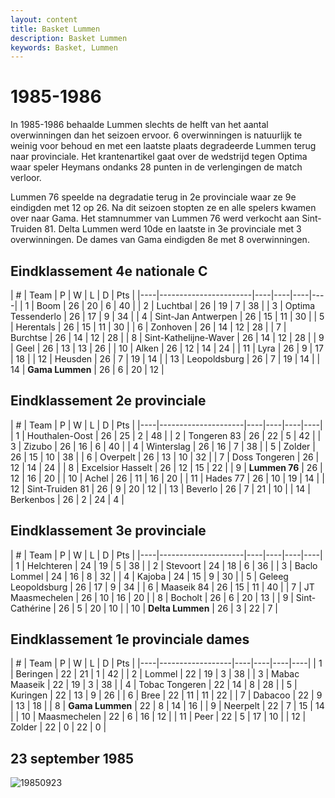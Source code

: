 ```yaml
---
layout: content
title: Basket Lummen
description: Basket Lummen
keywords: Basket, Lummen
---
```


# 1985-1986

In 1985-1986 behaalde Lummen slechts de helft van het aantal overwinningen dan het seizoen ervoor. 6 overwinningen is natuurlijk te weinig voor behoud en met een laatste plaats degradeerde Lummen terug naar provinciale. Het krantenartikel gaat over de wedstrijd tegen Optima waar speler Heymans ondanks 28 punten in de verlengingen de match verloor.

Lummen 76 speelde na degradatie terug in 2e provinciale waar ze 9e eindigden met 12 op 26. Na dit seizoen stopten ze en alle spelers kwamen over naar Gama. Het stamnummer van Lummen 76 werd verkocht aan Sint-Truiden 81. Delta Lummen werd 10de en laatste in 3e provinciale met 3 overwinningen. De dames van Gama eindigden 8e met 8 overwinningen.

## Eindklassement 4e nationale C

| #  | Team               | P  | W  | L  | D | Pts |
|----|-----------------------|----|----|----|----|
| 1  | Boom                  | 26 | 20 | 6  | 40 |
| 2  | Luchtbal              | 26 | 19 | 7  | 38 |
| 3  | Optima Tessenderlo    | 26 | 17 | 9  | 34 |
| 4  | Sint-Jan Antwerpen    | 26 | 15 | 11 | 30 |
| 5  | Herentals             | 26 | 15 | 11 | 30 |
| 6  | Zonhoven              | 26 | 14 | 12 | 28 |
| 7  | Burchtse              | 26 | 14 | 12 | 28 |
| 8  | Sint-Kathelijne-Waver | 26 | 14 | 12 | 28 |
| 9  | Geel                  | 26 | 13 | 13 | 26 |
| 10 | Alken                 | 26 | 12 | 14 | 24 |
| 11 | Lyra                  | 26 | 9  | 17 | 18 |
| 12 | Heusden               | 26 | 7  | 19 | 14 |
| 13 | Leopoldsburg          | 26 | 7  | 19 | 14 |
| 14 | **Gama Lummen**       | 26 | 6  | 20 | 12 |

## Eindklassement 2e provinciale

| #  | Team               | P  | W  | L  | D | Pts |
|----|---------------------|----|----|----|----|
| 1  | Houthalen-Oost      | 26 | 25 | 2  | 48 |
| 2  | Tongeren 83         | 26 | 22 | 5  | 42 |
| 3  | Zizubo              | 26 | 16 | 6  | 40 |
| 4  | Winterslag          | 26 | 16 | 7  | 38 |
| 5  | Zolder              | 26 | 15 | 10 | 38 |
| 6  | Overpelt            | 26 | 13 | 10 | 32 |
| 7  | 	Doss Tongeren      | 26 | 12 | 14 | 24 |
| 8  | Excelsior Hasselt   | 26 | 12 | 15 | 22 |
| 9  | **Lummen 76**       | 26 | 12 | 16 | 20 |
| 10 | Achel               | 26 | 11 | 16 | 20 |
| 11 | Hades 77            | 26 | 10 | 19 | 14 |
| 12 | Sint-Truiden 81     | 26 | 9  | 20 | 12 |
| 13 | Beverlo             | 26 | 7  | 21 | 10 |
| 14 | Berkenbos           | 26 | 2  | 24 | 4  |

## Eindklassement 3e provinciale

| #  | Team               | P  | W  | L  | D | Pts |
|----|---------------------|----|----|----|----|
| 1  | Helchteren          | 24 | 19 | 5  | 38 |
| 2  | Stevoort            | 24 | 18 | 6  | 36 |
| 3  | Baclo Lommel        | 24 | 16 | 8  | 32 |
| 4  | Kajoba              | 24 | 15 | 9  | 30 |
| 5  | Geleeg Leopoldsburg | 26 | 17 | 9  | 34 |
| 6  | Maaseik 84          | 26 | 15 | 11 | 40 |
| 7  | JT Maasmechelen     | 26 | 10 | 16 | 20 |
| 8  | Bocholt             | 26 | 6  | 20 | 13 |
| 9  | Sint-Cathérine      | 26 | 5  | 20 | 10 |
| 10 | **Delta Lummen**    | 26 | 3  | 22 | 7  |

## Eindklassement 1e provinciale dames 

| #  | Team               | P  | W  | L  | D | Pts |
|----|------------------|----|----|----|----|
| 1  | Beringen         | 22 | 21 | 1  | 42 |
| 2  | Lommel           | 22 | 19 | 3  | 38 |
| 3  | 	Mabac Maaseik   | 22 | 19 | 3  | 38 |
| 4  | 	Tobac Tongeren  | 22 | 14 | 8  | 28 |
| 5  | Kuringen         | 22 | 13 | 9  | 26 |
| 6  | Bree             | 22 | 11 | 11 | 22 |
| 7  | Dabacoo          | 22 | 9  | 13 | 18 |
| 8  | **Gama Lummen**  | 22 | 8  | 14 | 16 |
| 9  | Neerpelt         | 22 | 7  | 15 | 14 |
| 10 | Maasmechelen     | 22 | 6  | 16 | 12 |
| 11 | Peer             | 22 | 5  | 17 | 10 |
| 12 | Zolder           | 22 | 0  | 22 | 0 |

## 23 september 1985

![19850923](/club/geschiedenis/1985-1986/19850923.gif)